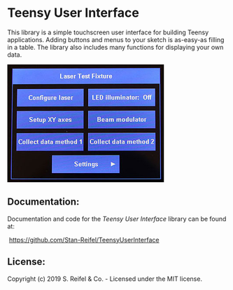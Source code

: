 # Teensy User Interface

This library is a simple touchscreen user interface for building Teensy applications.  Adding buttons and menus to your sketch is as-easy-as filling in a table.  The library also includes many functions for displaying your own data.

![alt_text](images/TeensyUserInterface.jpg "Teensy User Interface")


## Documentation:
Documentation and code for the *Teensy User Interface* library can be found at:

​    https://github.com/Stan-Reifel/TeensyUserInterface



## License:

Copyright (c) 2019 S. Reifel & Co.   -   Licensed under the MIT license.
